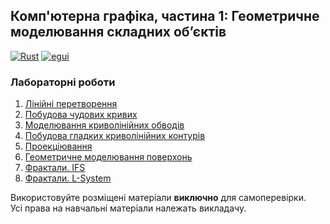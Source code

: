 ## Комп'ютерна графіка, частина 1: Геометричне моделювання складних об’єктів

[![Rust](https://img.shields.io/badge/Rust-fde7d5?style=for-the-badge&logo=rust&logoColor=black)](#)
[![egui](https://img.shields.io/badge/egui-222222?style=for-the-badge&logo=embarcadero&logoColor=white)](#)

### Лабораторні роботи
1. [Лінійні перетворення](./Lab1)
2. [Побудова чудових кривих](./Lab2)
3. [Моделювання криволінійних обводів](./Lab3)
4. [Побудова гладких криволінійних контурів](./Lab4)
5. [Проекціювання](./Lab5)
6. [Геометричне моделювання поверхонь](./Lab6)
7. [Фрактали. IFS](./Lab7-IFS)
8. [Фрактали. L-System](./Lab7-L-System)

Використовуйте розміщені матеріали **виключно** для самоперевірки. <br>
Усі права на навчальні матеріали належать викладачу.